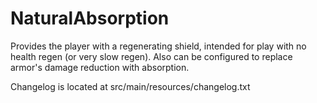 # NaturalAbsorption
Provides the player with a regenerating shield, intended for play with no health regen (or very slow regen). Also can be configured to replace armor's damage reduction with absorption.

Changelog is located at src/main/resources/changelog.txt
